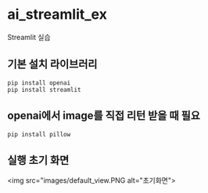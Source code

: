# ai_streamlit_ex
Streamlit 실습

## 기본 설치 라이브러리 
```
pip install openai
pip install streamlit
```
## openai에서 image를 직접 리턴 받을 때 필요
```
pip install pillow
```

## 실행 초기 화면
<img src="images/default_view.PNG alt="초기화면">